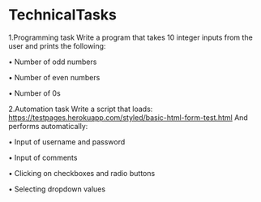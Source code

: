# TechnicalTasks
1.Programming task
Write a program that takes 10 integer inputs from the user and prints the following:

• Number of odd numbers

• Number of even numbers

• Number of 0s

2.Automation task
Write a script that loads:
https://testpages.herokuapp.com/styled/basic-html-form-test.html
And performs automatically:

• Input of username and password

• Input of comments

• Clicking on checkboxes and radio buttons

• Selecting dropdown values
